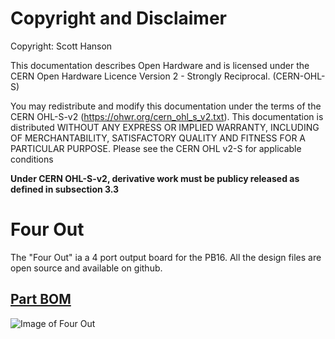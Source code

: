 # Copyright and Disclaimer
Copyright: Scott Hanson

This documentation describes Open Hardware and is licensed under the CERN Open Hardware Licence Version 2 - Strongly Reciprocal. (CERN-OHL-S)

You may redistribute and modify this documentation under the terms of the CERN OHL-S-v2 (https://ohwr.org/cern_ohl_s_v2.txt). This documentation is distributed WITHOUT ANY EXPRESS OR IMPLIED WARRANTY, INCLUDING OF MERCHANTABILITY, SATISFACTORY QUALITY AND FITNESS FOR A PARTICULAR PURPOSE. Please see the CERN OHL v2-S for applicable conditions

**Under CERN OHL-S-v2, derivative work must be publicy released as defined in subsection 3.3**

# Four Out

The "Four Out" ia a 4 port output board for the PB16.  All the design files are open source and available on github.

## [Part BOM](https://github.com/computergeek1507/PB_16/raw/master/Four_Out/Four_Out_BOM.ods)

![Image of Four Out](https://github.com/computergeek1507/PB_16/raw/master/Four_Out/Four_Out.png)
